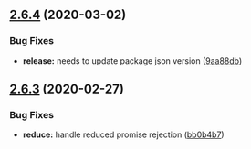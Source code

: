 ## [2.6.4](https://github.com/americanexpress/iguazu/compare/v2.6.3...v2.6.4) (2020-03-02)


### Bug Fixes

* **release:** needs to update package json version ([9aa88db](https://github.com/americanexpress/iguazu/commit/9aa88dbc3e435730e97ea92803e4e0b131d294a9))

## [2.6.3](https://github.com/americanexpress/iguazu/compare/v2.6.2...v2.6.3) (2020-02-27)


### Bug Fixes

* **reduce:** handle reduced promise rejection ([bb0b4b7](https://github.com/americanexpress/iguazu/commit/bb0b4b7e27b3c7821980999f1060b1bcf3f3f380))
